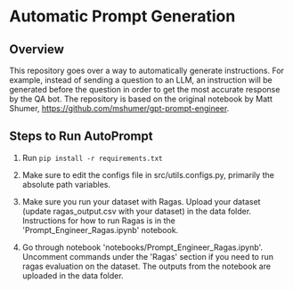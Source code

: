 # Automatic Prompt Generation

## Overview
This repository goes over a way to automatically generate instructions. For example, instead of sending a question to an LLM, an instruction will be generated before the question in order to get the most accurate response by the QA bot. The repository is based on the original notebook by Matt Shumer, https://github.com/mshumer/gpt-prompt-engineer. 

## Steps to Run AutoPrompt
1. Run ```pip install -r requirements.txt```

2. Make sure to edit the configs file in src/utils.configs.py, primarily the absolute path variables. 

3. Make sure you run your dataset with Ragas. Upload your dataset (update ragas_output.csv with your dataset) in the data folder. Instructions for how to run Ragas is in the 'Prompt_Engineer_Ragas.ipynb' notebook. 

4. Go through notebook 'notebooks/Prompt_Engineer_Ragas.ipynb'. Uncomment commands under the 'Ragas' section if you need to run ragas evaluation on the dataset. The outputs from the notebook are uploaded in the data folder. 